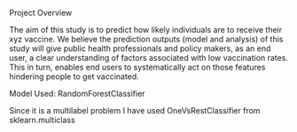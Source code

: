 Project Overview

The aim of this study is to predict how likely individuals are to receive their xyz vaccine. We believe the prediction outputs (model and analysis) of this study will give public health professionals and policy makers, as an end user, a clear understanding of factors associated with low vaccination rates. This in turn, enables end users to systematically act on those features hindering people to get vaccinated.

Model Used:
RandomForestClassifier

Since it is a multilabel problem I have used OneVsRestClassifier from sklearn.multiclass
